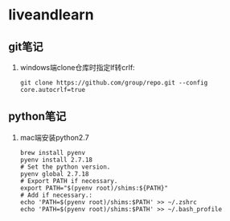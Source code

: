 # liveandlearn

## git笔记

1. windows端clone仓库时指定lf转crlf:
   ```
   git clone https://github.com/group/repo.git --config core.autocrlf=true 
   ```

## python笔记

1. mac端安装python2.7
   ```
   brew install pyenv
   pyenv install 2.7.18
   # Set the python version.
   pyenv global 2.7.18
   # Export PATH if necessary.
   export PATH="$(pyenv root)/shims:${PATH}"
   # Add if necessary.:
   echo 'PATH=$(pyenv root)/shims:$PATH' >> ~/.zshrc
   echo 'PATH=$(pyenv root)/shims:$PATH' >> ~/.bash_profile
   ```
